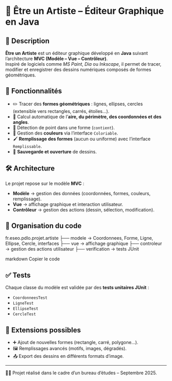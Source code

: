 # 🎨 Être un Artiste – Éditeur Graphique en Java  

## 📌 Description  
**Être un Artiste** est un éditeur graphique développé en **Java** suivant l’architecture **MVC (Modèle – Vue – Contrôleur)**.  
Inspiré de logiciels comme *MS Paint*, *Dia* ou *Inkscape*, il permet de tracer, modifier et enregistrer des dessins numériques composés de formes géométriques.  

## 🚀 Fonctionnalités  
- ✏️ Tracer des **formes géométriques** : lignes, ellipses, cercles (extensible vers rectangles, carrés, étoiles…).  
- 📐 Calcul automatique de l’**aire, du périmètre, des coordonnées et des angles**.  
- 🎯 Détection de point dans une forme (`contient`).  
- 🌈 Gestion des **couleurs** via l’interface `Coloriable`.  
- 🖌️ **Remplissage des formes** (aucun ou uniforme) avec l’interface `Remplissable`.  
- 💾 **Sauvegarde et ouverture** de dessins.  

## 🛠️ Architecture  
Le projet repose sur le modèle **MVC** :  
- **Modèle** → gestion des données (coordonnées, formes, couleurs, remplissage).  
- **Vue** → affichage graphique et interaction utilisateur.  
- **Contrôleur** → gestion des actions (dessin, sélection, modification).  

## 📂 Organisation du code  
fr.eseo.pdlo.projet.artiste
├── modele → Coordonnees, Forme, Ligne, Ellipse, Cercle, interfaces
├── vue → affichage graphique
├── controleur → gestion des actions utilisateur
├── verification → tests JUnit

markdown
Copier le code

## ✅ Tests  
Chaque classe du modèle est validée par des **tests unitaires JUnit** :  
- `CoordonneesTest`  
- `LigneTest`  
- `EllipseTest`  
- `CercleTest`  

## 🔮 Extensions possibles  
- ➕ Ajout de nouvelles formes (rectangle, carré, polygone…).  
- 🖼️ Remplissages avancés (motifs, images, dégradés).  
- 📤 Export des dessins en différents formats d’image.  

---

👨‍💻 Projet réalisé dans le cadre d’un bureau d’études – Septembre 2025.  
